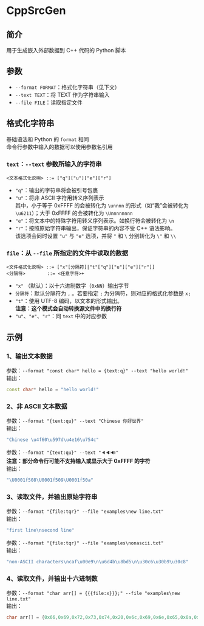 # CppSrcGen
## 简介
用于生成嵌入外部数据到 C++ 代码的 Python 脚本

## 参数
- `--format FORMAT`：格式化字符串（见下文）
- `--text TEXT`：将 TEXT 作为字符串输入
- `--file FILE`：读取指定文件

## 格式化字符串
基础语法和 Python 的 `format` 相同  
命令行参数中输入的数据可以使用参数名引用
### `text`：`--text` 参数所输入的字符串
``` BNF
<文本格式化说明> ::= ["q"]["u"]["e"]["r"]
```
- `"q"`：输出的字符串将会被引号包裹
- `"u"`：将非 ASCII 字符用转义序列表示  
  其中，小于等于 0xFFFF 的会被转化为 `\unnnn` 的形式（如“我”会被转化为 `\u6211`）；大于 0xFFFF 的会被转化为 `\Unnnnnnnn`
- `"e"`：将文本中的特殊字符用转义序列表示。如换行符会被转化为 `\n`
- `"r"`：按照原始字符串输出，保证字符串的内容不受 C++ 语法影响。  
  该选项会同时设置 `"u"` 与 `"e"` 选项，并将 `"` 和 `\` 分别转化为 `\"` 和 `\\`
### `file`：从 `--file` 所指定的文件中读取的数据
``` BNF
<文件格式化说明> ::= ["x"[分隔符]|"t"["q"]["u"]["e"]["r"]]
<分隔符>        ::= <任意字符>+
```
- `"x"` （默认）：以十六进制数字（`0xNN`）输出字节
- `分隔符`：默认分隔符为 `,` 。若要指定 `;` 为分隔符，则对应的格式化参数是 `x;`
- `"t"`：使用 UTF-8 编码，以文本的形式输出。  
  **注意：这个模式会自动转换源文件中的换行符**  
- `"u"`、`"e"`、`"r"`：同 `text` 中的对应参数

## 示例
### 1、输出文本数据
参数：`--format "const char* hello = {text:q}" --text "hello world!"`  
输出：
``` c++
const char* hello = "hello world!"
```
### 2、非 ASCII 文本数据
参数：`--format "{text:qu}" --text "Chinese 你好世界"`  
输出：
``` c++
"Chinese \u4f60\u597d\u4e16\u754c"
```
参数：`--format "{text:qu}" --text "🔈🔉🔊"`  
**注意：部分命令行可能不支持输入或显示大于 0xFFFF 的字符**  
输出：
``` c++
"\U0001f508\U0001f509\U0001f50a"
```
### 3、读取文件，并输出原始字符串
参数：`--format "{file:tqr}" --file "examples\new line.txt"`  
输出：
``` c++
"first line\nsecond line"
```
参数：`--format "{file:tqr}" --file "examples\nonascii.txt"`  
输出：
``` c++
"non-ASCII characters\ncaf\u00e9\n\u6d4b\u8bd5\n\u30c6\u30b9\u30c8"
```
### 4、读取文件，并输出十六进制数
参数：`--format "char arr[] = {{{file:x}}};" --file "examples\new line.txt"`  
输出：
``` c++
char arr[] = {0x66,0x69,0x72,0x73,0x74,0x20,0x6c,0x69,0x6e,0x65,0x0a,0x73,0x65,0x63,0x6f,0x6e,0x64,0x20,0x6c,0x69,0x6e,0x65};
```
